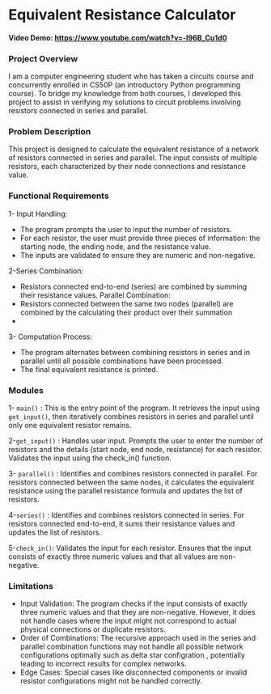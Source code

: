 # Equivalent Resistance Calculator
#### Video Demo:  <https://www.youtube.com/watch?v=-l96B_Cu1d0>

   
### Project Overview
I am a computer engineering student who has taken a circuits course and concurrently enrolled in CS50P (an introductory Python programming course). To bridge my knowledge from both courses, I developed this project to assist in verifying my solutions to circuit problems involving resistors connected in series and parallel.

### Problem Description
This project is designed to calculate the equivalent resistance of a network of resistors connected in series and parallel. The input consists of multiple resistors, each characterized by their node connections and resistance value.

### Functional Requirements
1- Input Handling:

* The program prompts the user to input the number of resistors.
* For each resistor, the user must provide three pieces of information: the starting node, the ending node, and the resistance value.
* The inputs are validated to ensure they are numeric and non-negative.

2-Series Combination:

* Resistors connected end-to-end (series) are combined by summing their resistance values.
Parallel Combination:
* Resistors connected between the same two nodes (parallel) are combined by the calculating their product over their summation  
* 
3- Computation Process:

* The program alternates between combining resistors in series and in parallel until all possible combinations have been processed.
* The final equivalent resistance is printed.
### Modules 
1- `main()` :
This is the entry point of the program. It retrieves the input using `get_input()`, then iteratively combines resistors in series and parallel until only one equivalent resistor remains.

2-`get_input()` :
Handles user input. Prompts the user to enter the number of resistors and the details (start node, end node, resistance) for each resistor. Validates the input using the check_in() function.

3- `parallel()` :
Identifies and combines resistors connected in parallel. For resistors connected between the same nodes, it calculates the equivalent resistance using the parallel resistance formula and updates the list of resistors.

4-`series()` :
Identifies and combines resistors connected in series. For resistors connected end-to-end, it sums their resistance values and updates the list of resistors.

5-`check_in()`:
Validates the input for each resistor. Ensures that the input consists of exactly three numeric values and that all values are non-negative.

### Limitations
* Input Validation: The program checks if the input consists of exactly three numeric values and that they are non-negative. However, it does not handle cases where the input might not correspond to actual physical connections or duplicate resistors.
* Order of Combinations: The recursive approach used in the series and parallel combination functions may not handle all possible network configurations optimally such as delta star configration , potentially leading to incorrect results for complex networks.
* Edge Cases: Special cases like disconnected components or invalid resistor configurations might not be handled correctly.